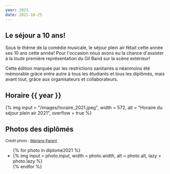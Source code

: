 ```yaml
---
year: 2021
date: 2021-10-25
---
```

## Le séjour a 10 ans!
Sous le thème de la comédie musicale, le séjour plein air fêtait cette année ses 10 ans cette année! Pour l'occasion nous avons eu la chance d'assister à la toute première représentation du Gil Band sur la scène extérieur!

Cette édition marquée par les restrictions sanitaires a néanmoins été mémorable grâce entre autre à tous les étudiants et tous les diplômés, mais avant tout, grâce aux organisateurs et collaborateurs.
## Horaire {{ year }}
{% img 
input = "/images/horaire_2021.jpeg",
width = 572,
alt = "Horaire du séjour plein air 2021",
overflow = true
%}

## Photos des diplômés
<small>

Crédit photo : [Mariane Parent](https://marianeparent.com/ "https://marianeparent.com")
</small>

<section class="masonry">
  <ul>
{% for photo in diplome2021 %}
<li>
{% img 
input = photo.input,
width = photo.width,
alt = photo.alt,
lazy = photo.lazy
%}
</li>
{% endfor %}
  </ul>
</section>